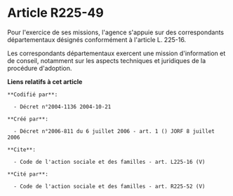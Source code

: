 # Article R225-49

Pour l'exercice de ses missions, l'agence s'appuie sur des correspondants départementaux désignés conformément à l'article L.
225-16. 

Les correspondants départementaux exercent une mission d'information et de conseil, notamment sur les aspects techniques et
juridiques de la procédure d'adoption.

**Liens relatifs à cet article**

	**Codifié par**:

	  - Décret n°2004-1136 2004-10-21

	**Créé par**:

	  - Décret n°2006-811 du 6 juillet 2006 - art. 1 () JORF 8 juillet 2006

	**Cite**:

	  - Code de l'action sociale et des familles - art. L225-16 (V)

	**Cité par**:

	  - Code de l'action sociale et des familles - art. R225-52 (V)
